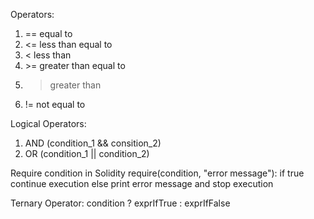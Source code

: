 Operators:
1. == equal to
2. <= less than equal to
3. < less than
4. \>= greater than equal to
5. > greater than
6. != not equal to

Logical Operators:
1. AND (condition_1 && consition_2)
2. OR (condition_1 || condition_2)

Require condition in Solidity
require(condition, "error message"): if true continue execution else print error message and stop execution

Ternary Operator:
condition ? exprIfTrue : exprIfFalse